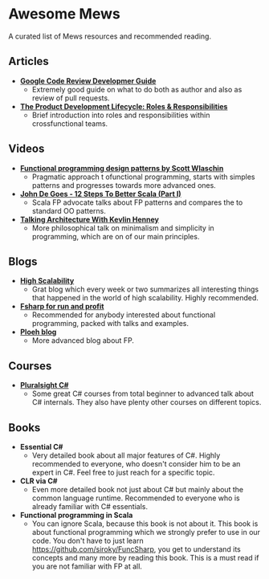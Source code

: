 # Awesome Mews

A curated list of Mews resources and recommended reading.

## Articles

- **[Google Code Review Developmer Guide](https://google.github.io/eng-practices/review/)**
    - Extremely good guide on what to do both as author and also as review of pull requests.
- **[The Product Development Lifecycle: Roles & Responsibilities](https://productcoalition.com/the-product-development-lifecycle-roles-responsibilities-5ba8ff4e1dc0)**
    - Brief introduction into roles and responsibilities within crossfunctional teams.

## Videos

- **[Functional programming design patterns by Scott Wlaschin](https://www.youtube.com/watch?v=E8I19uA-wGY)**
    - Pragmatic approach t ofunctional programming, starts with simples patterns and progresses towards more advanced ones.
- **[John De Goes - 12 Steps To Better Scala (Part I)](https://www.youtube.com/watch?v=71yhnTGw0hY)**
    - Scala FP advocate talks about FP patterns and compares the to standard OO patterns.
- **[Talking Architecture With Kevlin Henney](https://www.youtube.com/watch?v=Y6B4jYBR4Y8)**
    - More philosophical talk on minimalism and simplicity in programming, which are on of our main principles.

## Blogs

- **[High Scalability](http://highscalability.com/)**
    - Grat blog which every week or two summarizes all interesting things that happened in the world of high scalability. Highly recommended.
- **[Fsharp for run and profit](https://fsharpforfunandprofit.com/)**
    - Recommended for anybody interested about functional programming, packed with talks and examples.
- **[Ploeh blog](http://blog.ploeh.dk/archive/http://blog.ploeh.dk/archive/)**
    - More advanced blog about FP.

## Courses

- **[Pluralsight C#](https://www.pluralsight.com/paths/csharp)**
    - Some great C# courses from total beginner to advanced talk about C# internals. They also have plenty other courses on different topics.

## Books

- **Essential C#**
    - Very detailed book about all major features of C#. Highly recommended to everyone, who doesn't consider him to be an expert in C#. Feel free to just reach for a specific topic.
- **CLR via C#**
    - Even more detailed book not just about C# but mainly about the common language runtime. Recommended to everyone who is already familiar with C# essentials.
- **Functional programming in Scala**
    - You can ignore Scala, because this book is not about it. This book is about functional programming which we strongly prefer to use in our code. You don't have to just learn https://github.com/siroky/FuncSharp, you get to understand its concepts and many more by reading this book. This is a must read if you are not familiar with FP at all.
